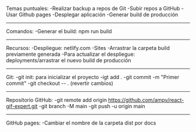Temas puntuales:
	-Realizar backup a repos de Git
	-Subir repos a GitHub
	-Usar Github pages
	-Desplegar aplicación
	-Generar build de producción

-----------------------------------------

Comandos:
	-Generar el build: npm run build

-----------------------------------------

Recursos:
	-Despliegue: netlify.com
		-Sites 
		-Arrastrar la carpeta build previamente generada
		-Para actualizar el despliegue: deployments/arrastrar el nuevo build de producción

-----------------------------------------

Git:
	-git init: para inicializar el proyecto
	-igt add .
	    -git commit -m "Primer commit"
	    -git checkout -- . (revertir cambios)

-----------------------------------------

Repositorio GitHub:
	-git remote add origin https://github.com/ampv/react-gif-expert.git
	-git branch -M main
	-git push -u origin main

-----------------------------------------

GitHub pages:
    -Cambiar el nombre de la carpeta dist por docs